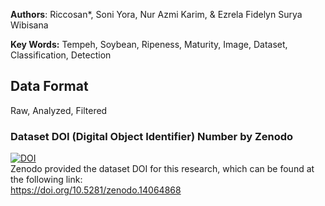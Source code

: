 **Authors**: Riccosan*, Soni Yora, Nur Azmi Karim, & Ezrela Fidelyn Surya Wibisana

**Key Words:** Tempeh, Soybean, Ripeness, Maturity, Image, Dataset, Classification, Detection

## Data Format
Raw, Analyzed, Filtered




### Dataset DOI (Digital Object Identifier) Number by Zenodo
[![DOI](https://zenodo.org/badge/DOI/10.5281/zenodo.14064868.svg)](https://zenodo.org/badge/DOI/10.5281/zenodo.14064868) <br>
Zenodo provided the dataset DOI for this research, which can be found at the following link: <br>
https://doi.org/10.5281/zenodo.14064868
